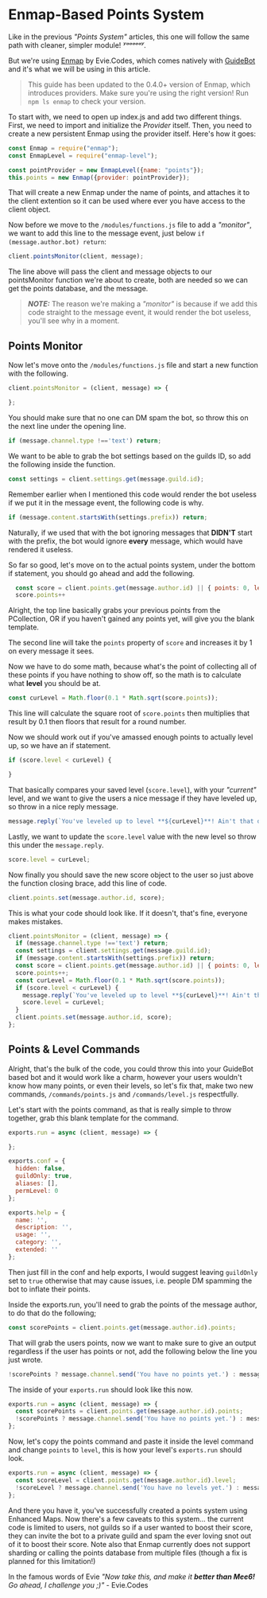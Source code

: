 # Enmap-Based Points System

Like in the previous _"Points System"_ articles, this one will follow the same path with cleaner, simpler module! _ʸᵃᵃᵃᵃᵃʸ_.

But we're using [Enmap](/coding-guides/using-persistentcollections.md) by Evie.Codes, which comes natively with [GuideBot](https://github.com/An-Idiots-Guide/guidebot) and it's what we will be using in this article.

> This guide has been updated to the 0.4.0+ version of Enmap, which introduces providers. Make sure you're using the right version! Run `npm ls enmap` to check your version.

To start with, we need to open up index.js and add two different things. First, we need to import and initialize the *Provider* itself. Then, you need to create a new persistent Enmap using the provider itself. Here's how it goes:

```js
const Enmap = require("enmap");
const EnmapLevel = require("enmap-level");

const pointProvider = new EnmapLevel({name: "points"});
this.points = new Enmap({provider: pointProvider});
```

That will create a new Enmap under the name of points, and attaches it to the client extention so it can be used where ever you have access to the client object.

Now before we move to the `/modules/functions.js` file to add a _"monitor"_, we want to add this line to the message event, just below `if (message.author.bot) return`:

```js
client.pointsMonitor(client, message);
```

The line above will pass the client and message objects to our pointsMonitor function we're about to create, both are needed so we can get the points database, and the message.

>***NOTE:*** The reason we're making a _"monitor"_ is because if we add this code straight to the message event, it would render the bot useless, you'll see why in a moment.

## Points Monitor

Now let's move onto the `/modules/functions.js` file and start a new function with the following.

```js
client.pointsMonitor = (client, message) => {

};
```

You should make sure that no one can DM spam the bot, so throw this on the next line under the opening line.

```js
if (message.channel.type !=='text') return;
```

We want to be able to grab the bot settings based on the guilds ID, so add the following inside the function.

```js
const settings = client.settings.get(message.guild.id);
```

Remember earlier when I mentioned this code would render the bot useless if we put it in the message event, the following code is why.

```js
if (message.content.startsWith(settings.prefix)) return;
```

Naturally, if we used that with the bot ignoring messages that **DIDN'T** start with the prefix, the bot would ignore **every** message, which would have rendered it useless.

So far so good, let's move on to the actual points system, under the bottom if statement, you should go ahead and add the following.

```js
  const score = client.points.get(message.author.id) || { points: 0, level: 0 };
  score.points++
```

Alright, the top line basically grabs your previous points from the PCollection, OR if you haven't gained any points yet, will give you the blank template.

The second line will take the `points` property of `score` and increases it by 1 on every message it sees.

Now we have to do some math, because what's the point of collecting all of these points if you have nothing to show off, so the math is to calculate what **level** you should be at.

```js
const curLevel = Math.floor(0.1 * Math.sqrt(score.points));
```

This line will calculate the square root of `score.points` then multiplies that result by 0.1 then floors that result for a round number.

Now we should work out if you've amassed enough points to actually level up, so we have an if statement.

```js
if (score.level < curLevel) {

}
```

That basically compares your saved level (`score.level`), with your _"current"_ level, and we want to give the users a nice message if they have leveled up, so throw in a nice reply message.

```js
message.reply(`You've leveled up to level **${curLevel}**! Ain't that dandy?`);
```

Lastly, we want to update the `score.level` value with the new level so throw this under the `message.reply`.

```js
score.level = curLevel;
```

Now finally you should save the new score object to the user so just above the function closing brace, add this line of code.

```js
client.points.set(message.author.id, score);
```

This is what your code should look like. If it doesn't, that's fine, everyone makes mistakes.

```js
client.pointsMonitor = (client, message) => {
  if (message.channel.type !=='text') return;
  const settings = client.settings.get(message.guild.id);
  if (message.content.startsWith(settings.prefix)) return;
  const score = client.points.get(message.author.id) || { points: 0, level: 0 };
  score.points++;
  const curLevel = Math.floor(0.1 * Math.sqrt(score.points));
  if (score.level < curLevel) {
    message.reply(`You've leveled up to level **${curLevel}**! Ain't that dandy?`);
    score.level = curLevel;
  }
  client.points.set(message.author.id, score);
};
```

## Points & Level Commands

Alright, that's the bulk of the code, you could throw this into your GuideBot based bot and it would work like a charm, however your users wouldn't know how many points, or even their levels, so let's fix that, make two new commands, `/commands/points.js` and `/commands/level.js` respectfully.

Let's start with the points command, as that is really simple to throw together, grab this blank template for the command.

```js
exports.run = async (client, message) => {

};

exports.conf = {
  hidden: false,
  guildOnly: true,
  aliases: [],
  permLevel: 0
};

exports.help = {
  name: '',
  description: '',
  usage: '',
  category: '',
  extended: ''
};
```

Then just fill in the conf and help exports, I would suggest leaving `guildOnly` set to `true` otherwise that may cause issues, i.e. people DM spamming the bot to inflate their points.

Inside the exports.run, you'll need to grab the points of the message author, to do that do the following;

```js
const scorePoints = client.points.get(message.author.id).points;
```

That will grab the users points, now we want to make sure to give an output regardless if the user has points or not, add the following below the line you just wrote.

```js
!scorePoints ? message.channel.send('You have no points yet.') : message.channel.send(`You have ${scorePoints} points!`);
```

The inside of your `exports.run` should look like this now.

```js
exports.run = async (client, message) => {
  const scorePoints = client.points.get(message.author.id).points;
  !scorePoints ? message.channel.send('You have no points yet.') : message.channel.send(`You have ${scorePoints} points!`);
};
```

Now, let's copy the points command and paste it inside the level command and change `points` to `level`, this is how your level's `exports.run` should look.

```js
exports.run = async (client, message) => {
  const scoreLevel = client.points.get(message.author.id).level;
  !scoreLevel ? message.channel.send('You have no levels yet.') : message.channel.send(`You are currently level ${scoreLevel}!`);
};
```

And there you have it, you've successfully created a points system using Enhanced Maps. Now there's a few caveats to this system... the current code is limited to users, not guilds so if a user wanted to boost their score, they can invite the bot to a private guild and spam the ever loving snot out of it to boost their score. Note also that Enmap currently does not support sharding or calling the points database from multiple files (though a fix is planned for this limitation!)

In the famous words of Evie _"Now take this, and make it **better than Mee6!** Go ahead, I challenge you ;)"_ - Evie.Codes